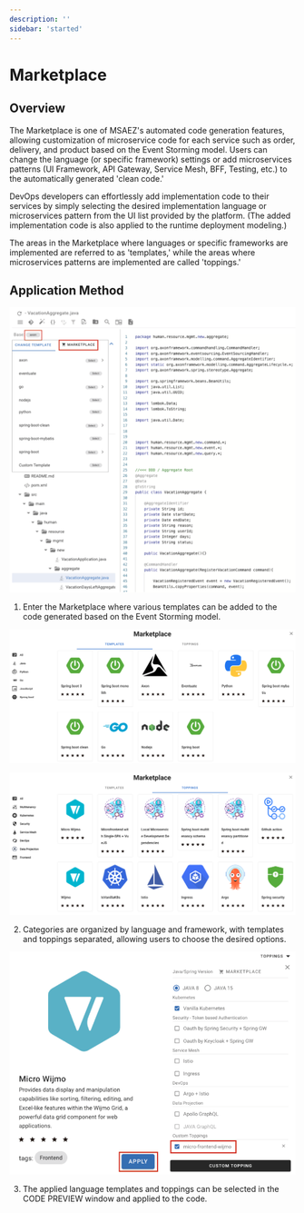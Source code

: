 ```yaml
---
description: ''
sidebar: 'started'
---
```



# Marketplace

## Overview

The Marketplace is one of MSAEZ's automated code generation features, allowing customization of microservice code for each service such as order, delivery, and product based on the Event Storming model. Users can change the language (or specific framework) settings or add microservices patterns (UI Framework, API Gateway, Service Mesh, BFF, Testing, etc.) to the automatically generated 'clean code.'

DevOps developers can effortlessly add implementation code to their services by simply selecting the desired implementation language or microservices pattern from the UI list provided by the platform. (The added implementation code is also applied to the runtime deployment modeling.)

The areas in the Marketplace where languages or specific frameworks are implemented are referred to as 'templates,' while the areas where microservices patterns are implemented are called 'toppings.'

## Application Method

![](../../src/img/mp1.png)

1. Enter the Marketplace where various templates can be added to the code generated based on the Event Storming model.

![](../../src/img/mp2.png)

![](../../src/img/mp4.png)

2. Categories are organized by language and framework, with templates and toppings separated, allowing users to choose the desired options.

![](../../src/img/mp5.png)

3. The applied language templates and toppings can be selected in the CODE PREVIEW window and applied to the code.